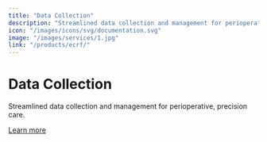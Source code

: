 ```yaml
---
title: "Data Collection"
description: "Streamlined data collection and management for perioperative, precision care."
icon: "/images/icons/svg/documentation.svg"
image: "/images/services/1.jpg"
link: "/products/ecrf/"
---
```


# Data Collection

Streamlined data collection and management for perioperative, precision care.

[Learn more](/products/ecrf/) 
